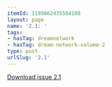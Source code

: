 ```yaml
---
itemId: 1199862435504188
layout: page
name: '2.1: '
tags:
- hasTag: dreamnetwork
- hasTag: dream-network-volume-2
type: post
urlSlug: '2.1'
---
```

<a href="files/pdfs/Volume_2/2.1-Dream-Craft-Volume-2-No-1.pdf" download="">Download issue 2.1</a>